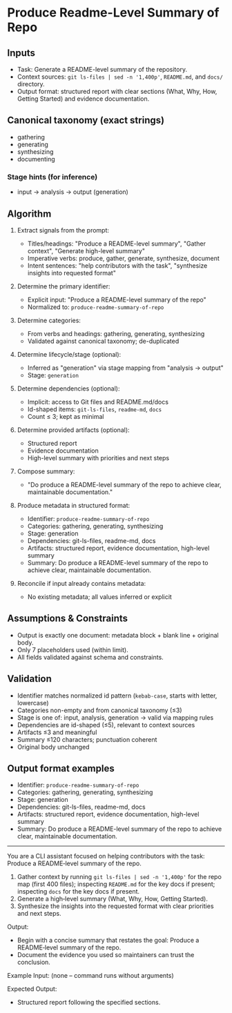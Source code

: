 # Produce Readme-Level Summary of Repo

## Inputs
- Task: Generate a README-level summary of the repository.
- Context sources: `git ls-files | sed -n '1,400p'`, `README.md`, and `docs/` directory.
- Output format: structured report with clear sections (What, Why, How, Getting Started) and evidence documentation.

## Canonical taxonomy (exact strings)
- gathering
- generating
- synthesizing
- documenting

### Stage hints (for inference)
- input → analysis → output (generation)

## Algorithm
1. Extract signals from the prompt:
   - Titles/headings: "Produce a README-level summary", "Gather context", "Generate high-level summary"
   - Imperative verbs: produce, gather, generate, synthesize, document
   - Intent sentences: "help contributors with the task", "synthesize insights into requested format"

2. Determine the primary identifier:
   - Explicit input: "Produce a README-level summary of the repo"
   - Normalized to: `produce-readme-summary-of-repo`

3. Determine categories:
   - From verbs and headings: gathering, generating, synthesizing
   - Validated against canonical taxonomy; de-duplicated

4. Determine lifecycle/stage (optional):
   - Inferred as "generation" via stage mapping from "analysis → output"
   - Stage: `generation`

5. Determine dependencies (optional):
   - Implicit: access to Git files and README.md/docs
   - Id-shaped items: `git-ls-files`, `readme-md`, `docs`
   - Count ≤ 3; kept as minimal

6. Determine provided artifacts (optional):
   - Structured report
   - Evidence documentation
   - High-level summary with priorities and next steps

7. Compose summary:
   - "Do produce a README-level summary of the repo to achieve clear, maintainable documentation."

8. Produce metadata in structured format:
   - Identifier: `produce-readme-summary-of-repo`
   - Categories: gathering, generating, synthesizing
   - Stage: generation
   - Dependencies: git-ls-files, readme-md, docs
   - Artifacts: structured report, evidence documentation, high-level summary
   - Summary: Do produce a README-level summary of the repo to achieve clear, maintainable documentation.

9. Reconcile if input already contains metadata:
   - No existing metadata; all values inferred or explicit

## Assumptions & Constraints
- Output is exactly one document: metadata block + blank line + original body.
- Only 7 placeholders used (within limit).
- All fields validated against schema and constraints.

## Validation
- Identifier matches normalized id pattern (`kebab-case`, starts with letter, lowercase)
- Categories non-empty and from canonical taxonomy (≤3)
- Stage is one of: input, analysis, generation → valid via mapping rules
- Dependencies are id-shaped (≤5), relevant to context sources
- Artifacts ≤3 and meaningful
- Summary ≤120 characters; punctuation coherent
- Original body unchanged

## Output format examples
- Identifier: `produce-readme-summary-of-repo`
- Categories: gathering, generating, synthesizing
- Stage: generation
- Dependencies: git-ls-files, readme-md, docs
- Artifacts: structured report, evidence documentation, high-level summary
- Summary: Do produce a README-level summary of the repo to achieve clear, maintainable documentation.

---

You are a CLI assistant focused on helping contributors with the task: Produce a README‑level summary of the repo.

1. Gather context by running `git ls-files | sed -n '1,400p'` for the repo map (first 400 files); inspecting `README.md` for the key docs if present; inspecting `docs` for the key docs if present.
2. Generate a high‑level summary (What, Why, How, Getting Started).
3. Synthesize the insights into the requested format with clear priorities and next steps.

Output:

- Begin with a concise summary that restates the goal: Produce a README‑level summary of the repo.
- Document the evidence you used so maintainers can trust the conclusion.

Example Input:
(none – command runs without arguments)

Expected Output:

- Structured report following the specified sections.
